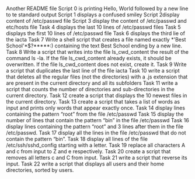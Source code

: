 Another README file
Script 0 is printing Hello, World followed by a new line to te standard output
Script 1 displays a confused smiley
Script 2display content of /etc/passwd file
Script 3 display the content of /etc/passwd and etc/hosts file
Task 4 displays the last 10 lines of /etc/passwd files
Task 5 displays the first 10 lines of /etc/passwd file
Task 6 displays the third lie of the iacta
Task 7 Write a shell script that creates a file named exactly \*\'Best School\'\*$\?\*\*\*\*\*:) containing the text Best School ending by a new line.
Task 8 Write a script that writes into the file ls_cwd_content the result of the command ls -la. If the file ls_cwd_content already exists, it should be overwritten. If the file ls_cwd_content does not exist, create it.
Task 9 Write a script that duplicates the last line of the file iacta
Task 10 write a script that deletes all the regular files (not the directories) with a .js extension that are present in the current directory and all its subfolders
Task 11 write a script that counts the number of directories and sub-directories in the current directory.
Task 12 create a script that displays the 10 newest files in the current directory.
Task 13 create a script that takes a list of words as input and prints only words that appear exactly once.
Task 14 display lines containing the pattern “root” from the file /etc/passwd
Task 15 display the number of lines that contain the pattern “bin” in the file /etc/passwd
Task 16 display lines containing the pattern “root” and 3 lines after them in the file /etc/passwd.
Task 17 display all the lines in the file /etc/passwd that do not contain the pattern “bin”.
Task 18 display all lines of the file /etc/ssh/sshd_config starting with a letter.
Task 19 replace all characters A and c from input to Z and e respectively.
Task 20 create a script that removes all letters c and C from input.
Task 21 write a script that reverse its input.
Task 22 write a script that displays all users and their home directories, sorted by users.

